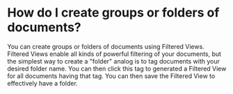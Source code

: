 # How do I create groups or folders of documents?

You can create groups or folders of documents using Filtered Views. Filtered Views enable all kinds of powerful filtering of your documents, but the simplest way to create a "folder" analog is to tag documents with your desired folder name. You can then click this tag to generated a Filtered View for all documents having that tag. You can then save the Filtered View to effectively have a folder.
